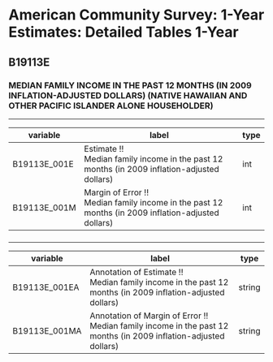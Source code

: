 # American Community Survey: 1-Year Estimates: Detailed Tables 1-Year

## B19113E

### MEDIAN FAMILY INCOME IN THE PAST 12 MONTHS (IN 2009 INFLATION-ADJUSTED DOLLARS) (NATIVE HAWAIIAN AND OTHER PACIFIC ISLANDER ALONE HOUSEHOLDER)

___

| variable | label | type |
| ----- | ----- | ----- |
| B19113E_001E | Estimate !!<br>Median family income in the past 12 months (in 2009 inflation-adjusted dollars) | int |
| B19113E_001M | Margin of Error !!<br>Median family income in the past 12 months (in 2009 inflation-adjusted dollars) | int |
### 

___

| variable | label | type |
| ----- | ----- | ----- |
| B19113E_001EA | Annotation of Estimate !!<br>Median family income in the past 12 months (in 2009 inflation-adjusted dollars) | string |
| B19113E_001MA | Annotation of Margin of Error !!<br>Median family income in the past 12 months (in 2009 inflation-adjusted dollars) | string |

